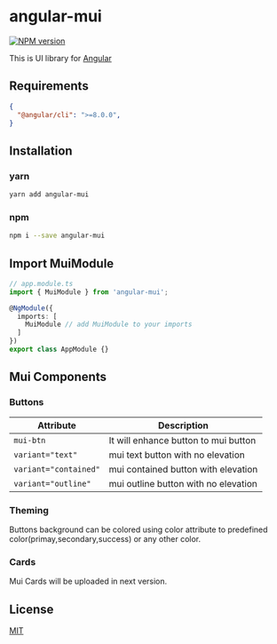 # angular-mui

[![NPM version](https://img.shields.io/npm/v/angular-mui.svg)](https://npmjs.org/package/angular-mui)

This is UI library for [Angular](https://angular.io/)

## Requirements

```json
{
  "@angular/cli": ">=8.0.0",
}
```

## Installation

### yarn

```bash
yarn add angular-mui
```

### npm

```bash
npm i --save angular-mui
```

## Import MuiModule

```typescript
// app.module.ts
import { MuiModule } from 'angular-mui';

@NgModule({
  imports: [
    MuiModule // add MuiModule to your imports
  ]
})
export class AppModule {}
```

## Mui Components

### Buttons

| Attribute | Description |
| --- | --- |
| `mui-btn` | It will enhance button to mui button |
| `variant="text"` | mui text button with no elevation |
| `variant="contained"` | mui contained button with elevation |
| `variant="outline"` | mui outline button with no elevation |

### Theming
Buttons background can be colored using color attribute to predefined color(primay,secondary,success) or any other color.

### Cards
Mui Cards will be uploaded in next version.

## License
[MIT](https://github.com/rachitgupta98/angular-mui/blob/master/LICENSE)
